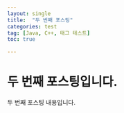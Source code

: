 ```yaml
---
layout: single
title:  "두 번째 포스팅"
categories: test
tag: [Java, C++, 태그 테스트] 
toc: true

---
```


# 두 번째 포스팅입니다.
두 번째 포스팅 내용입니다.
